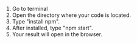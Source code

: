 1) Go to terminal
2) Open the directory where your code is located.
3) Type "install npm".
4) After installed, type "npm start".
5) Your result will open in the browser.
